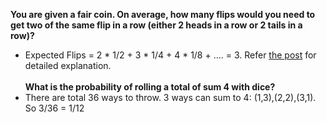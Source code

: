 **You are given a fair coin. On average, how many flips would you need to get two of the same flip in a row (either 2 heads in a row or 2 tails in a row)?**
* Expected Flips = 2 * 1/2 + 3 * 1/4 + 4 * 1/8 + .... = 3. Refer [the post](https://math.stackexchange.com/questions/112726/tossing-a-fair-coin-until-two-consecutive-tosses-are-the-same) for detailed explanation.<br /><br />
**What is the probability of rolling a total of sum 4 with dice?**
* There are total 36 ways to throw. 3 ways can sum to 4: (1,3),(2,2),(3,1). So 3/36 = 1/12
